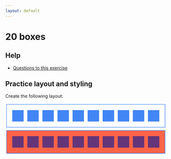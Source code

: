 ```yaml
---
layout: default
---
```

# 20 boxes

## Help

- [Questions to this exercise](http://askbot.greenfox.academy/questions/tags:twenty-boxes/)

## Practice layout and styling

Create the following layout:

![20 boxes](../assets/20-boxes.png)
